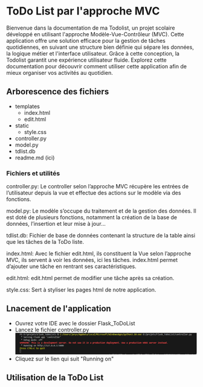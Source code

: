 # ToDo List par l'approche MVC

Bienvenue dans la documentation de ma Todolist, un projet scolaire développé en utilisant l'approche Modèle-Vue-Contrôleur (MVC). 
Cette application offre une solution efficace pour la gestion de tâches quotidiennes, en suivant une structure bien définie qui sépare les données, 
la logique métier et l'interface utilisateur. Grâce à cette conception, la Todolist garantit une expérience utilisateur fluide. 
Explorez cette documentation pour découvrir comment utiliser cette application afin de mieux organiser vos activités au quotidien.

## Arborescence des fichiers

* templates
  * index.html
  * edit.html
* static
  * style.css
* controller.py
* model.py
* tdlist.db
* readme.md (ici)
 
### Fichiers et utilités

controller.py: Le controller selon l’approche MVC récupère les entrées de l’utilisateur depuis
la vue et effectue des actions sur le modèle via des fonctions.

model.py: Le modèle s’occupe du traitement et de la gestion des données. Il est doté de
plusieurs fonctions, notamment la création de la base de données, l’insertion et leur mise à
jour…

tdlist.db: Fichier de base de données contenant la structure de la table ainsi que les tâches
de la ToDo liste.

index.html: Avec le fichier edit.html, ils constituent la Vue selon l’approche MVC, ils servent à
voir les données, ici les tâches. index.html permet d’ajouter une tâche en rentrant ses
caractéristiques.

edit.html: edit.html permet de modifier une tâche après sa création.

style.css: Sert à styliser les pages html de notre application.

## Lnacement de l'application

- Ouvrez votre IDE avec le dossier Flask_ToDoList
- Lancez le fichier controller.py
![image pour indiquer ce qui apparait lors du lancement de controller.py](Flask_ToDoList/readme/launch_controller.PNG)
- Cliquez sur le lien qui suit "Running on"
  
## Utilisation de la ToDo List
